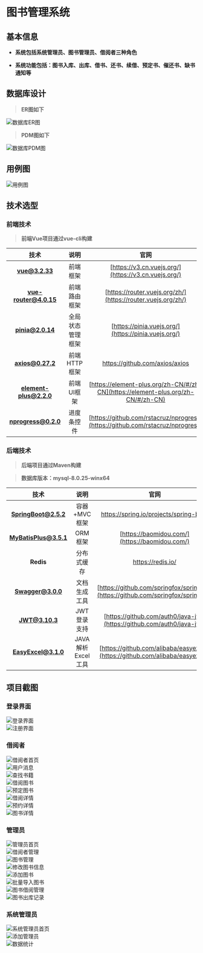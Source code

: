 # 图书管理系统

## 基本信息

- **系统包括系统管理员、图书管理员、借阅者三种角色**

- **系统功能包括：图书入库、出库、借书、还书、续借、预定书、催还书、缺书通知等**

## 数据库设计

> **ER图如下**

<div><img src="./document/picture/数据库ER图.jpg" alt="数据库ER图" /></div>

> **PDM图如下**

<div><img src="./document/picture/数据库PDM图.jpg" alt="数据库PDM图" /></div>

## 用例图

<div><img src="./document/picture/用例图.jpg" alt=用例图 /></div>

## 技术选型

### 前端技术

> **前端Vue项目通过vue-cli构建**

|          技术          |       说明       |                             官网                             |
| :--------------------: | :--------------: | :----------------------------------------------------------: |
|     **vue@3.2.33**     |     前端框架     |     [https://v3.cn.vuejs.org/](https://v3.cn.vuejs.org/)     |
| **vue-router@4.0.15**  |   前端路由框架   | [https://router.vuejs.org/zh/](https://router.vuejs.org/zh/) |
|    **pinia@2.0.14**    | 全局状态管理框架 |     [https://pinia.vuejs.org/](https://pinia.vuejs.org/)     |
|    **axios@0.27.2**    |   前端HTTP框架   |                https://github.com/axios/axios                |
| **element-plus@2.2.0** |    前端UI框架    | [https://element-plus.org/zh-CN/#/zh-CN](https://element-plus.org/zh-CN/#/zh-CN) |
|  **nprogress@0.2.0**   |    进度条控件    | [https://github.com/rstacruz/nprogress](https://github.com/rstacruz/nprogress) |

### 后端技术

> **后端项目通过Maven构建**

> **数据库版本：mysql-8.0.25-winx64**

|       **技术**        |     **说明**      |                           **官网**                           |
| :-------------------: | :---------------: | :----------------------------------------------------------: |
| **SpringBoot@2.5.2**  |   容器+MVC框架    |            https://spring.io/projects/spring-boot            |
| **MyBatisPlus@3.5.1** |      ORM框架      |        [https://baomidou.com/](https://baomidou.com/)        |
|       **Redis**       |    分布式缓存     |                      https://redis.io/                       |
|   **Swagger@3.0.0**   |   文档生成工具    | [https://github.com/springfox/springfox](https://github.com/springfox/springfox) |
|    **JWT@3.10.3**     |    JWT登录支持    | [https://github.com/auth0/java-jwt](https://github.com/auth0/java-jwt) |
|  **EasyExcel@3.1.0**  | JAVA解析Excel工具 | [https://github.com/alibaba/easyexcel](https://github.com/alibaba/easyexcel) |

## 项目截图

### 登录界面

<div><img src="./document/picture/登录界面.jpg" alt="登录界面" /></div>

<div><img src="./document/picture/注册界面.jpg" alt="注册界面" /></div>

### 借阅者

<div><img src="./document/picture/借阅者首页.jpg" alt="借阅者首页" /></div>

<div><img src="./document/picture/用户消息.jpg" alt="用户消息" /></div>

<div><img src="./document/picture/查找书籍.jpg" alt="查找书籍" /></div>

<div><img src="./document/picture/借阅图书.jpg" alt="借阅图书" /></div>

<div><img src="./document/picture/预定图书.jpg" alt="预定图书" /></div>

<div><img src="./document/picture/借阅详情.jpg" alt="借阅详情" /></div>

<div><img src="./document/picture/预约详情.jpg" alt="预约详情" /></div>

<div><img src="./document/picture/图书详情.jpg" alt="图书详情" /></div>

### 管理员

<div><img src="./document/picture/管理员首页.jpg" alt="管理员首页" /></div>

<div><img src="./document/picture/借阅者管理.jpg" alt="借阅者管理" /></div>

<div><img src="./document/picture/图书管理.jpg" alt="图书管理" /></div>

<div><img src="./document/picture/修改图书信息.jpg" alt="修改图书信息" /></div>

<div><img src="./document/picture/添加图书.jpg" alt="添加图书" /></div>

<div><img src="./document/picture/批量导入图书.jpg" alt="批量导入图书" /></div>

<div><img src="./document/picture/图书借阅管理.jpg" alt="图书借阅管理" /></div>

<div><img src="./document/picture/图书出库记录.jpg" alt="图书出库记录" /></div>

### 系统管理员

<div><img src="./document/picture/系统管理员首页.jpg" alt="系统管理员首页" ></div>

<div><img src="./document/picture/添加管理员.jpg" alt="添加管理员" /></div>

<div><img src="./document/picture/数据统计.jpg" alt="数据统计" ></div>